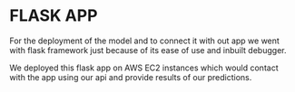 # FLASK APP

For the deployment of the model and to connect it with out app we went with flask framework just because of its ease of use and inbuilt debugger.

We deployed this flask app on AWS EC2 instances which would contact with the app using our api and provide results of our predictions.
